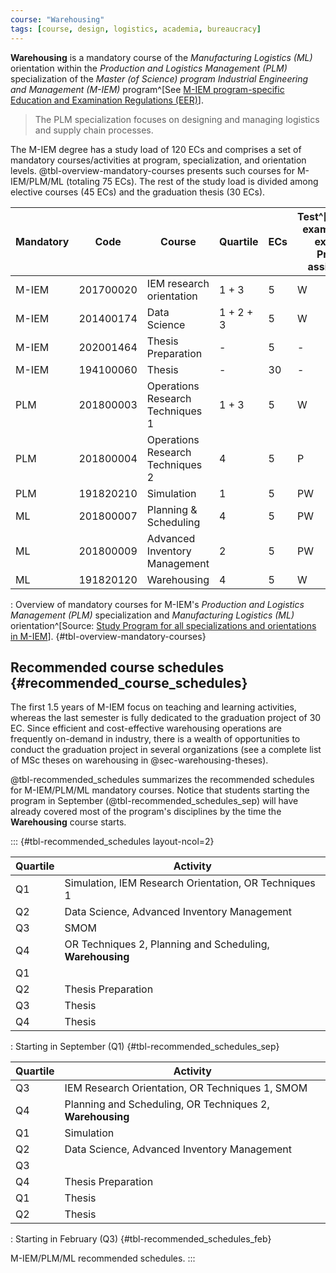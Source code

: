 ```yaml
---
course: "Warehousing"
tags: [course, design, logistics, academia, bureaucracy]
---
```


**Warehousing** is a mandatory course of the *Manufacturing Logistics (ML)* orientation within the *Production and Logistics Management (PLM)* specialization of the *Master (of Science) program Industrial Engineering and Management (M-IEM)* program^[See [M-IEM program-specific Education and Examination Regulations (EER)](https://www.utwente.nl/en/bms/education/regulations/2022-2023-eng/eer-master-2022-2023/11086-psa-m-iem-2022-2023.pdf)].

> The PLM specialization focuses on designing and managing logistics and supply chain processes.

The M-IEM degree has a study load of 120 ECs and comprises a set of mandatory courses/activities at program, specialization, and orientation levels.
@tbl-overview-mandatory-courses presents such courses for M-IEM/PLM/ML (totaling 75 ECs). The rest of the study load is divided among elective courses (45 ECs) and the graduation thesis (30 ECs).

| Mandatory    | Code      | Course                           | Quartile  | ECs | Test^[W=Written exam, O = Oral exam, P = Practical assignment] |
| --- | --------- | -------------------------------- | --------- | ---- | -------------------------------------------------------------- |
|  M-IEM   | 201700020 | IEM research orientation         | 1 + 3     | 5    | W                                                              |
|  M-IEM   | 201400174 | Data Science                     | 1 + 2 + 3 | 5    | W                                                              |
|  M-IEM   | 202001464 | Thesis Preparation               | -         | 5    | -                                                              |
|  M-IEM   | 194100060 | Thesis                           | -         | 30   | -                                                              |
|  PLM   | 201800003 | Operations Research Techniques 1 | 1 + 3     | 5    | W                                                              |
|  PLM   | 201800004 | Operations Research Techniques 2 | 4         | 5    | P                                                              |
|  PLM   | 191820210 | Simulation                       | 1         | 5    | PW                                                             |
|  ML   | 201800007 | Planning & Scheduling            | 4         | 5    | PW                                                             |
|  ML   | 201800009 | Advanced Inventory Management    | 2         | 5    | PW                                                             |
|  ML   | 191820120 | Warehousing                      | 4         | 5    | W                                                              |
: Overview of mandatory courses for M-IEM's *Production and Logistics Management (PLM)* specialization and *Manufacturing Logistics (ML)* orientation^[Source: [Study Program for all specializations and orientations in M-IEM](https://www.utwente.nl/en/iem/master/study-programme/study-programme.pdf)]. {#tbl-overview-mandatory-courses}

## Recommended course schedules {#recommended_course_schedules}

The first 1.5 years of M-IEM focus on teaching and learning activities, whereas the last semester is fully dedicated to the graduation project of 30 EC.
Since efficient and cost-effective warehousing operations are frequently on-demand in industry, there is a wealth of opportunities to conduct the graduation project in several organizations (see a complete list of MSc theses on warehousing in @sec-warehousing-theses).

@tbl-recommended_schedules summarizes the recommended schedules for M-IEM/PLM/ML mandatory courses. Notice that students starting the program in September (@tbl-recommended_schedules_sep) will have already covered most of the program's disciplines by the time the **Warehousing** course starts.

:::  {#tbl-recommended_schedules layout-ncol=2}

| Quartile | Activity                                              |
| -------- | ----------------------------------------------------- |
| Q1       | Simulation, IEM Research Orientation, OR Techniques 1                                                     |
| Q2       |           Data Science, Advanced Inventory Management                                            |
| Q3       |   SMOM                                                    |
| Q4       | OR Techniques 2, Planning and Scheduling, **Warehousing** |
| Q1       |        |
| Q2       |              Thesis Preparation                                         |
| Q3       |                                Thesis                       |
| Q4       |                                      Thesis                 |
: Starting in September (Q1) {#tbl-recommended_schedules_sep}

| Quartile | Activity                                              |
| -------- | ----------------------------------------------------- |
| Q3       | IEM Research Orientation, OR Techniques 1, SMOM       |
| Q4       | Planning and Scheduling, OR Techniques 2, **Warehousing** |
| Q1       | Simulation                                                      |
| Q2       |           Data Science, Advanced Inventory Management                                            |
| Q3       |                                                       |
| Q4       |              Thesis Preparation                                         |
| Q1       |                                Thesis                       |
| Q2       |                                      Thesis                 |
: Starting in February (Q3) {#tbl-recommended_schedules_feb}

M-IEM/PLM/ML recommended schedules.
:::
